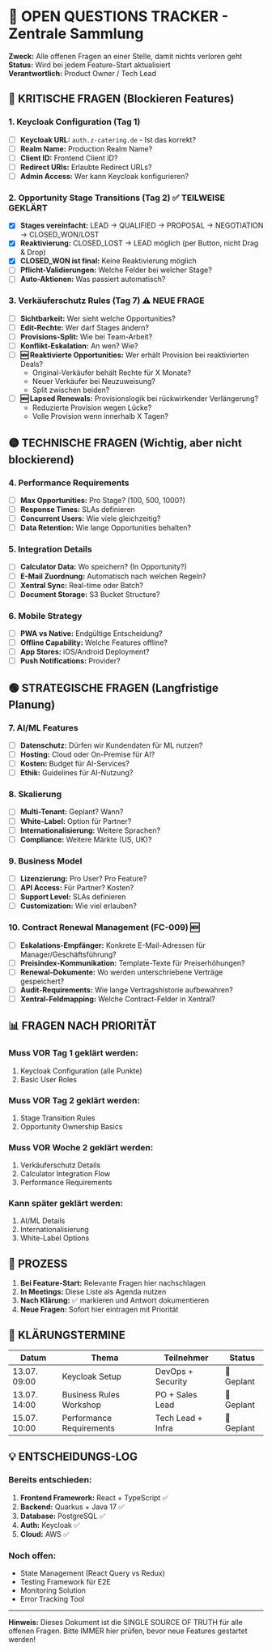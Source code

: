 # 🚨 OPEN QUESTIONS TRACKER - Zentrale Sammlung

**Zweck:** Alle offenen Fragen an einer Stelle, damit nichts verloren geht  
**Status:** Wird bei jedem Feature-Start aktualisiert  
**Verantwortlich:** Product Owner / Tech Lead

## 🔴 KRITISCHE FRAGEN (Blockieren Features)

### 1. Keycloak Configuration (Tag 1)
- [ ] **Keycloak URL:** `auth.z-catering.de` - Ist das korrekt?
- [ ] **Realm Name:** Production Realm Name?
- [ ] **Client ID:** Frontend Client ID?
- [ ] **Redirect URIs:** Erlaubte Redirect URLs?
- [ ] **Admin Access:** Wer kann Keycloak konfigurieren?

### 2. Opportunity Stage Transitions (Tag 2) ✅ TEILWEISE GEKLÄRT
- [x] **Stages vereinfacht:** LEAD → QUALIFIED → PROPOSAL → NEGOTIATION → CLOSED_WON/LOST
- [x] **Reaktivierung:** CLOSED_LOST → LEAD möglich (per Button, nicht Drag & Drop)
- [x] **CLOSED_WON ist final:** Keine Reaktivierung möglich
- [ ] **Pflicht-Validierungen:** Welche Felder bei welcher Stage?
- [ ] **Auto-Aktionen:** Was passiert automatisch?

### 3. Verkäuferschutz Rules (Tag 7) ⚠️ NEUE FRAGE
- [ ] **Sichtbarkeit:** Wer sieht welche Opportunities?
- [ ] **Edit-Rechte:** Wer darf Stages ändern?
- [ ] **Provisions-Split:** Wie bei Team-Arbeit?
- [ ] **Konflikt-Eskalation:** An wen? Wie?
- [ ] **🆕 Reaktivierte Opportunities:** Wer erhält Provision bei reaktivierten Deals?
  - Original-Verkäufer behält Rechte für X Monate?
  - Neuer Verkäufer bei Neuzuweisung?
  - Split zwischen beiden?
- [ ] **🆕 Lapsed Renewals:** Provisionslogik bei rückwirkender Verlängerung?
  - Reduzierte Provision wegen Lücke?
  - Volle Provision wenn innerhalb X Tagen?

## 🟡 TECHNISCHE FRAGEN (Wichtig, aber nicht blockierend)

### 4. Performance Requirements
- [ ] **Max Opportunities:** Pro Stage? (100, 500, 1000?)
- [ ] **Response Times:** SLAs definieren
- [ ] **Concurrent Users:** Wie viele gleichzeitig?
- [ ] **Data Retention:** Wie lange Opportunities behalten?

### 5. Integration Details
- [ ] **Calculator Data:** Wo speichern? (In Opportunity?)
- [ ] **E-Mail Zuordnung:** Automatisch nach welchen Regeln?
- [ ] **Xentral Sync:** Real-time oder Batch?
- [ ] **Document Storage:** S3 Bucket Structure?

### 6. Mobile Strategy
- [ ] **PWA vs Native:** Endgültige Entscheidung?
- [ ] **Offline Capability:** Welche Features offline?
- [ ] **App Stores:** iOS/Android Deployment?
- [ ] **Push Notifications:** Provider?

## 🟢 STRATEGISCHE FRAGEN (Langfristige Planung)

### 7. AI/ML Features
- [ ] **Datenschutz:** Dürfen wir Kundendaten für ML nutzen?
- [ ] **Hosting:** Cloud oder On-Premise für AI?
- [ ] **Kosten:** Budget für AI-Services?
- [ ] **Ethik:** Guidelines für AI-Nutzung?

### 8. Skalierung
- [ ] **Multi-Tenant:** Geplant? Wann?
- [ ] **White-Label:** Option für Partner?
- [ ] **Internationalisierung:** Weitere Sprachen?
- [ ] **Compliance:** Weitere Märkte (US, UK)?

### 9. Business Model
- [ ] **Lizenzierung:** Pro User? Pro Feature?
- [ ] **API Access:** Für Partner? Kosten?
- [ ] **Support Level:** SLAs definieren
- [ ] **Customization:** Wie viel erlauben?

### 10. Contract Renewal Management (FC-009) 🆕
- [ ] **Eskalations-Empfänger:** Konkrete E-Mail-Adressen für Manager/Geschäftsführung?
- [ ] **Preisindex-Kommunikation:** Template-Texte für Preiserhöhungen?
- [ ] **Renewal-Dokumente:** Wo werden unterschriebene Verträge gespeichert?
- [ ] **Audit-Requirements:** Wie lange Vertragshistorie aufbewahren?
- [ ] **Xentral-Feldmapping:** Welche Contract-Felder in Xentral?

## 📊 FRAGEN NACH PRIORITÄT

### Muss VOR Tag 1 geklärt werden:
1. Keycloak Configuration (alle Punkte)
2. Basic User Roles

### Muss VOR Tag 2 geklärt werden:
1. Stage Transition Rules
2. Opportunity Ownership Basics

### Muss VOR Woche 2 geklärt werden:
1. Verkäuferschutz Details
2. Calculator Integration Flow
3. Performance Requirements

### Kann später geklärt werden:
1. AI/ML Details
2. Internationalisierung
3. White-Label Options

## 🔄 PROZESS

1. **Bei Feature-Start:** Relevante Fragen hier nachschlagen
2. **In Meetings:** Diese Liste als Agenda nutzen
3. **Nach Klärung:** ✅ markieren und Antwort dokumentieren
4. **Neue Fragen:** Sofort hier eintragen mit Priorität

## 📝 KLÄRUNGSTERMINE

| Datum | Thema | Teilnehmer | Status |
|-------|-------|------------|--------|
| 13.07. 09:00 | Keycloak Setup | DevOps + Security | 📅 Geplant |
| 13.07. 14:00 | Business Rules Workshop | PO + Sales Lead | 📅 Geplant |
| 15.07. 10:00 | Performance Requirements | Tech Lead + Infra | 📅 Geplant |

## 💡 ENTSCHEIDUNGS-LOG

### Bereits entschieden:
1. **Frontend Framework:** React + TypeScript ✅
2. **Backend:** Quarkus + Java 17 ✅
3. **Database:** PostgreSQL ✅
4. **Auth:** Keycloak ✅
5. **Cloud:** AWS ✅

### Noch offen:
- State Management (React Query vs Redux)
- Testing Framework für E2E
- Monitoring Solution
- Error Tracking Tool

---

**Hinweis:** Dieses Dokument ist die SINGLE SOURCE OF TRUTH für alle offenen Fragen. Bitte IMMER hier prüfen, bevor neue Features gestartet werden!